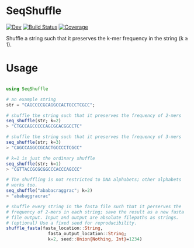 # SeqShuffle

[![Dev](https://img.shields.io/badge/docs-dev-blue.svg)](https://kchu25.github.io/SeqShuffle.jl/dev)
[![Build Status](https://github.com/kchu25/SeqShuffle.jl/actions/workflows/CI.yml/badge.svg?branch=main)](https://github.com/kchu25/SeqShuffle.jl/actions/workflows/CI.yml?query=branch%3Amain)
[![Coverage](https://codecov.io/gh/kchu25/SeqShuffle.jl/branch/main/graph/badge.svg)](https://codecov.io/gh/kchu25/SeqShuffle.jl)

Shuffle a string such that it preserves the k-mer frequency in the string (k $\geq$ 1).

# Usage

```julia

using SeqShuffle

# an example string
str = "CAGCCCCGCAGGCCACTGCCTCGCC";

# shuffle the string such that it preserves the frequency of 2-mers
seq_shuffle(str; k=2)
> "CTGCCAGCCCCCAGCGCACGGCCTC"

# shuffle the string such that it preserves the frequency of 3-mers
seq_shuffle(str; k=3)
> "CAGCCAGGCCGCACTGCCCCTCGCC"

# k=1 is just the ordinary shuffle
seq_shuffle(str; k=1)
> "CGTTACCGCGCGGCCCACCCAGCCC"

# The shuffling is not restricted to DNA alphabets; other alphabets
# works too.
seq_shuffle("ababacraggrac"; k=2)
> "ababaggracrac"

# shuffle every string in the fasta file such that it perserves the 
# frequency of 2-mers in each string; save the result as a new fasta 
# file output. Input and output are absolute filepaths as strings.     
# (optional) Use a fixed seed for reproducibility.
shuffle_fasta(fasta_location::String, 
                fasta_output_location::String;
                k=2, seed::Union{Nothing, Int}=1234)
                

```
